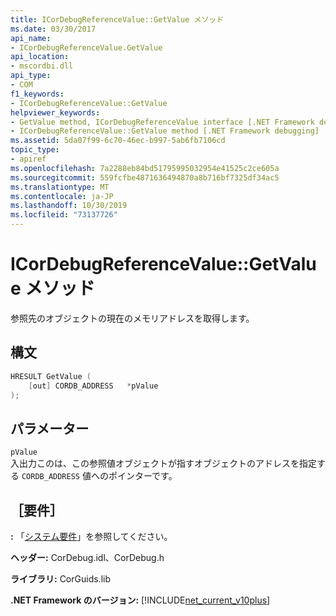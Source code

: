 ```yaml
---
title: ICorDebugReferenceValue::GetValue メソッド
ms.date: 03/30/2017
api_name:
- ICorDebugReferenceValue.GetValue
api_location:
- mscordbi.dll
api_type:
- COM
f1_keywords:
- ICorDebugReferenceValue::GetValue
helpviewer_keywords:
- GetValue method, ICorDebugReferenceValue interface [.NET Framework debugging]
- ICorDebugReferenceValue::GetValue method [.NET Framework debugging]
ms.assetid: 5da07f99-6c70-46ec-b997-5ab6fb7106cd
topic_type:
- apiref
ms.openlocfilehash: 7a2288eb84bd51795995032954e41525c2ce605a
ms.sourcegitcommit: 559fcfbe4871636494870a8b716bf7325df34ac5
ms.translationtype: MT
ms.contentlocale: ja-JP
ms.lasthandoff: 10/30/2019
ms.locfileid: "73137726"
---
```

# <a name="icordebugreferencevaluegetvalue-method"></a>ICorDebugReferenceValue::GetValue メソッド
参照先のオブジェクトの現在のメモリアドレスを取得します。  
  
## <a name="syntax"></a>構文  
  
```cpp  
HRESULT GetValue (  
    [out] CORDB_ADDRESS   *pValue  
);  
```  
  
## <a name="parameters"></a>パラメーター  
 `pValue`  
 入出力このは、この参照値オブジェクトが指すオブジェクトのアドレスを指定する `CORDB_ADDRESS` 値へのポインターです。  
  
## <a name="requirements"></a>［要件］  
 **:** 「[システム要件](../../../../docs/framework/get-started/system-requirements.md)」を参照してください。  
  
 **ヘッダー:** CorDebug.idl、CorDebug.h  
  
 **ライブラリ:** CorGuids.lib  
  
 **.NET Framework のバージョン:** [!INCLUDE[net_current_v10plus](../../../../includes/net-current-v10plus-md.md)]
